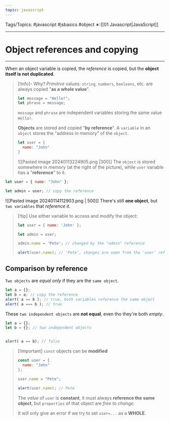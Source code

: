 ```yaml
---
topic: javascript
---
```

Tags/Topics: #javascript #jsbasics #object
∗:[[01 Javascript|JavaScript]] 

---
# Object references and copying

--- 
When an object variable is copied, the _reference_ is copied, but the __object itself is not duplicated__.
>[!info]- Why?
>_Primitive_ values: `string`, `numbers`, `booleans`, etc. are always copied "__as a whole value__".
>```javascript
>let message = "Hello!";
>let phrase = message;
>```
>`message` and `phrase` are independent variables storing the same value `Hello!`.
>
>__Objects__ are stored and copied "__by reference__".
>A `variable` in an `object` stores the "address in memory" of the `object`.
>```javascript
>let user = {
>	name: "John"
>}
>```
>![[Pasted image 20240113224905.png |300]]
>The `object` is stored somewhere in memory (at the right of the picture), while `user` variable has a "__reference__" to it.

```javascript
let user = { name: "John" };

let admin = user; // copy the reference
```

![[Pasted image 20240114112903.png | 500]]
There's still __one object__, but `two variables` that _reference it._
>[!tip] Use either variable to access and modify the object:
>```javascript
>let user = { name: 'John' };
>
>let admin = user;
>
>admin.name = 'Pete'; // changed by the "admin" reference
>
>alert(user.name); // 'Pete', changes are seen from the 'user' reference
>```


## Comparison by reference
`Two objects` are _equal only_ if they are the `same object`.
```javascript
let a = {};
let b = a; // copy the reference
alert( a == b ); // true, both variables reference the same object
alert( a === b ); // true
```

These `two independent objects` are __not equal__, even tho they're both _empty_.
```javascript
let a = {};
let b = {}; // two independent objects


alert( a == b); // false
```



>[!important] `const` objects can be __modified__
>```javascript
>const user = {
>	name: "John"
>};
>
>user.name = "Pete"; 
>
>alert(user.name); // Pete
>```
>
>The _value_ of `user` is __constant__, it must always __reference the same object__, but `properties` of that object are _free to change._
>
>It will only give an error if we try to set `user=...` as a __WHOLE__.
